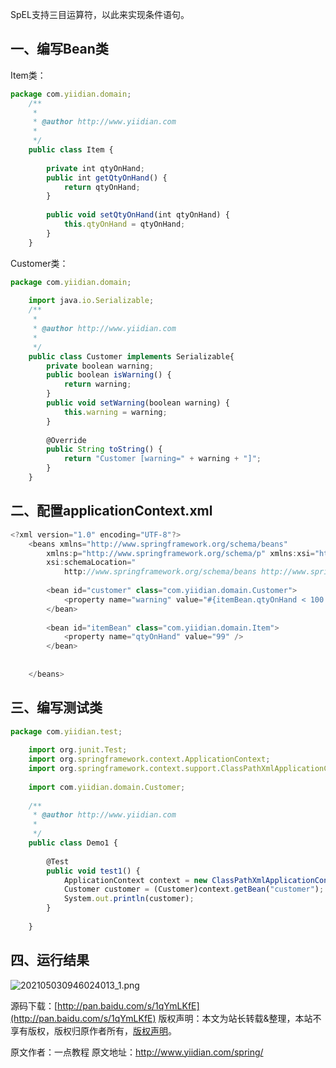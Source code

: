 


SpEL支持三目运算符，以此来实现条件语句。

## **一、编写Bean类**

Item类：

```js 
package com.yiidian.domain;
    /**
     * 
     * @author http://www.yiidian.com
     *
     */
    public class Item {
    	
    	private int qtyOnHand;
        public int getQtyOnHand() {
            return qtyOnHand;
        }
     
        public void setQtyOnHand(int qtyOnHand) {
            this.qtyOnHand = qtyOnHand;
        }
    }
```

Customer类：


```js 
package com.yiidian.domain;
    
    import java.io.Serializable;
    /**
     * 
     * @author http://www.yiidian.com
     *
     */
    public class Customer implements Serializable{
        private boolean warning;
        public boolean isWarning() {
            return warning;
        }
        public void setWarning(boolean warning) {
            this.warning = warning;
        }
     
        @Override
        public String toString() {
            return "Customer [warning=" + warning + "]";
        }
    }
```

## **二、配置applicationContext.xml**


```js 
<?xml version="1.0" encoding="UTF-8"?>
    <beans xmlns="http://www.springframework.org/schema/beans"
    	xmlns:p="http://www.springframework.org/schema/p" xmlns:xsi="http://www.w3.org/2001/XMLSchema-instance"
    	xsi:schemaLocation="
            http://www.springframework.org/schema/beans http://www.springframework.org/schema/beans/spring-beans.xsd">
    	
    	<bean id="customer" class="com.yiidian.domain.Customer">
            <property name="warning" value="#{itemBean.qtyOnHand < 100 ? true : false}" />
        </bean>
     
        <bean id="itemBean" class="com.yiidian.domain.Item">
            <property name="qtyOnHand" value="99" />
        </bean>
    
    
    </beans>
```

## **三、编写测试类**


```js 
package com.yiidian.test;
    
    import org.junit.Test;
    import org.springframework.context.ApplicationContext;
    import org.springframework.context.support.ClassPathXmlApplicationContext;
    
    import com.yiidian.domain.Customer;
    
    /**
     * @author http://www.yiidian.com
     * 
     */
    public class Demo1 {
    
    	@Test
    	public void test1() {
    		ApplicationContext context = new ClassPathXmlApplicationContext("applicationContext.xml");
    		Customer customer = (Customer)context.getBean("customer");
    		System.out.println(customer);
    	}
    
    }
```

## **四、运行结果**

![202105030946024013_1.png](https://gitee.com/hezhiyuan007/java-study/raw/master/images/Spring/fe154a4c-1d00-4852-bf0a-4c6289a200a8.png)

源码下载：[http://pan.baidu.com/s/1qYmLKfE](http://pan.baidu.com/s/1qYmLKfE)
版权声明：本文为站长转载&整理，本站不享有版权，版权归原作者所有，[版权声明](https://gitee.com/hezhiyuan007/java-notes/raw/master/disclaimer.md)。




原文作者：一点教程 原文地址：http://www.yiidian.com/spring/